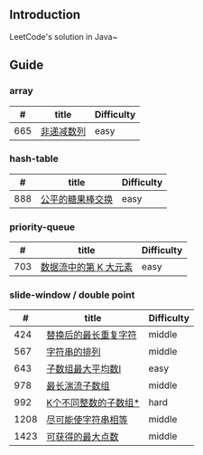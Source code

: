 ## Introduction
LeetCode's solution in Java~

## Guide
### array
|  #     | title                                                                                                                                                 |       Difficulty |
|  ----  | ----                                                                                                                                                  | ----             |
| 665    | [非递减数列](https://github.com/Marshal1996/LeetCode-Java/blob/master/docs/array/CheckPossibility.md)                                                  |easy

### hash-table
|  #     | title                                                                                                                                                 |       Difficulty |
|  ----  | ----                                                                                                                                                  | ----             |
| 888    | [公平的糖果棒交换](https://github.com/Marshal1996/LeetCode-Java/blob/master/docs/hashtable/FairCandySwap.md)                                            |easy

### priority-queue
|  #     | title                                                                                                                                                 |       Difficulty |
|  ----  | ----                                                                                                                                                  | ----             |
| 703    | [数据流中的第 K 大元素](https://github.com/Marshal1996/LeetCode-Java/blob/master/docs/priorityqueue/KthLargest.md)                                       |easy

### slide-window / double point
|  #     | title                                                                                                                                                  |       Difficulty |
|  ----  | ----                                                                                                                                                   | ----             |
| 424    | [替换后的最长重复字符](https://github.com/Marshal1996/LeetCode-Java/blob/master/docs/slidewindow/CharacterReplacement.md)                                  |middle  
| 567    | [字符串的排列](https://github.com/Marshal1996/LeetCode-Java/blob/master/docs/slidewindow/CheckInclusion.md)                                               |middle  
| 643    | [子数组最大平均数I](https://github.com/Marshal1996/LeetCode-Java/blob/master/docs/slidewindow/FindMaxAverage.md)                                        |easy  
| 978    | [最长湍流子数组](https://github.com/Marshal1996/LeetCode-Java/blob/master/docs/slidewindow/MaxTurbulenceSize.md)                                        |middle  
| 992    | [K个不同整数的子数组*](https://github.com/Marshal1996/LeetCode-Java/blob/master/docs/slidewindow/SubArraysWithKDistinct.md)                              |hard  
| 1208   | [尽可能使字符串相等](https://github.com/Marshal1996/LeetCode-Java/blob/master/docs/slidewindow/EqualSubstring.md)                                        |middle  
| 1423   | [可获得的最大点数](https://github.com/Marshal1996/LeetCode-Java/blob/master/docs/slidewindow/MaxScore.md)                                                 |middle  

